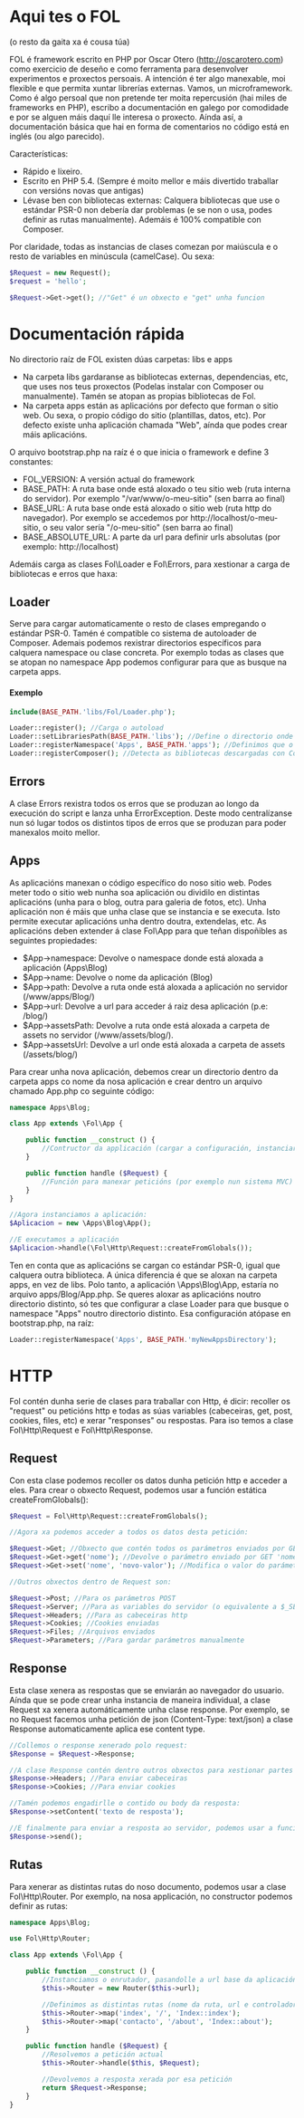 Aqui tes o FOL
==============
(o resto da gaita xa é cousa túa)

FOL é framework escrito en PHP por Oscar Otero (http://oscarotero.com) como exercicio de deseño e como ferramenta para desenvolver experimentos e proxectos persoais. A intención é ter algo manexable, moi flexible e que permita xuntar librerías externas. Vamos, un microframework.
Como é algo persoal que non pretende ter moita repercusión (hai miles de frameworks en PHP), escribo a documentación en galego por comodidade e por se alguen máis daquí lle interesa o proxecto. Aínda así, a documentación básica que hai en forma de comentarios no código está en inglés (ou algo parecido).

Características:

* Rápido e lixeiro.
* Escrito en PHP 5.4. (Sempre é moito mellor e máis divertido traballar con versións novas que antigas)
* Lévase ben con bibliotecas externas: Calquera bibliotecas que use o estándar PSR-0 non debería dar problemas (e se non o usa, podes definir as rutas manualmente). Ademáis é 100% compatible con Composer.

Por claridade, todas as instancias de clases comezan por maiúscula e o resto de variables en minúscula (camelCase). Ou sexa:

```php
$Request = new Request();
$request = 'hello';

$Request->Get->get(); //"Get" é un obxecto e "get" unha funcion
```


Documentación rápida
====================

No directorio raíz de FOL existen dúas carpetas: libs e apps

* Na carpeta libs gardaranse as bibliotecas externas, dependencias, etc, que uses nos teus proxectos (Podelas instalar con Composer ou manualmente). Tamén se atopan as propias bibliotecas de Fol.
* Na carpeta apps están as aplicacións por defecto que forman o sitio web. Ou sexa, o propio código do sitio (plantillas, datos, etc). Por defecto existe unha aplicación chamada "Web", aínda que podes crear máis aplicacións.

O arquivo bootstrap.php na raíz é o que inicia o framework e define 3 constantes:

* FOL_VERSION: A versión actual do framework
* BASE_PATH: A ruta base onde está aloxado o teu sitio web (ruta interna do servidor). Por exemplo "/var/www/o-meu-sitio" (sen barra ao final)
* BASE_URL: A ruta base onde está aloxado o sitio web (ruta http do navegador). Por exemplo se accedemos por http://localhost/o-meu-sitio, o seu valor sería "/o-meu-sitio" (sen barra ao final)
* BASE_ABSOLUTE_URL: A parte da url para definir urls absolutas (por exemplo: http://localhost)

Ademáis carga as clases Fol\Loader e Fol\Errors, para xestionar a carga de bibliotecas e erros que haxa:

Loader
------

Serve para cargar automaticamente o resto de clases empregando o estándar PSR-0. Tamén é compatible co sistema de autoloader de Composer.
Ademais podemos rexistrar directorios específicos para calquera namespace ou clase concreta. Por exemplo todas as clases que se atopan no namespace App podemos configurar para que as busque na carpeta apps.

#### Exemplo

```php
include(BASE_PATH.'libs/Fol/Loader.php');

Loader::register(); //Carga o autoload
Loader::setLibrariesPath(BASE_PATH.'libs'); //Define o directorio onde se gardan as bibliotecas
Loader::registerNamespace('Apps', BASE_PATH.'apps'); //Definimos que o namespace Apps está na carpeta apps (para que carge as aplicacións do noso sitio nese directorio)
Loader::registerComposer(); //Detecta as bibliotecas descargadas con Composer
```

Errors
------
A clase Errors rexistra todos os erros que se produzan ao longo da execución do script e lanza unha ErrorException. Deste modo centralízanse nun só lugar todos os distintos tipos de erros que se produzan para poder manexalos moito mellor.


Apps
----

As aplicacións manexan o código específico do noso sitio web. Podes meter todo o sitio web nunha soa aplicación ou dividilo en distintas aplicacións (unha para o blog, outra para galeria de fotos, etc). Unha aplicación non é máis que unha clase que se instancia e se executa. Isto permite executar aplicacións unha dentro doutra, extendelas, etc. As aplicacións deben extender á clase Fol\App para que teñan dispoñibles as seguintes propiedades:

* $App->namespace: Devolve o namespace donde está aloxada a aplicación (Apps\Blog)
* $App->name: Devolve o nome da aplicación (Blog)
* $App->path: Devolve a ruta onde está aloxada a aplicación no servidor (/www/apps/Blog/)
* $App->url: Devolve a url para acceder á raiz desa aplicación (p.e: /blog/)
* $App->assetsPath: Devolve a ruta onde está aloxada a carpeta de assets no servidor (/www/assets/blog/).
* $App->assetsUrl: Devolve a url onde está aloxada a carpeta de assets (/assets/blog/)

Para crear unha nova aplicación, debemos crear un directorio dentro da carpeta apps co nome da nosa aplicación e crear dentro un arquivo chamado App.php co seguinte código:

```php
namespace Apps\Blog;

class App extends \Fol\App {

	public function __construct () {
		//Contructor da applicación (cargar a configuración, instanciar clases básicas, etc)
	}

	public function handle ($Request) {
		//Función para manexar peticións (por exemplo nun sistema MVC)
	}
}

//Agora instanciamos a aplicación:
$Aplicacion = new \Apps\Blog\App();

//E executamos a aplicación
$Aplicacion->handle(\Fol\Http\Request::createFromGlobals());
```

Ten en conta que as aplicacións se cargan co estándar PSR-0, igual que calquera outra biblioteca. A única diferencia é que se aloxan na carpeta apps, en vez de libs. Polo tanto, a aplicación \Apps\Blog\App, estaría no arquivo apps/Blog/App.php. Se queres aloxar as aplicacións noutro directorio distinto, só tes que configurar a clase Loader para que busque o namespace "Apps" noutro directorio distinto. Esa configuración atópase en bootstrap.php, na raíz:

```php
Loader::registerNamespace('Apps', BASE_PATH.'myNewAppsDirectory');
```

HTTP
====

Fol contén dunha serie de clases para traballar con Http, é dicir: recoller os "request" ou peticións http e todas as súas variables (cabeceiras, get, post, cookies, files, etc) e xerar "responses" ou respostas. Para iso temos a clase Fol\Http\Request e Fol\Http\Response.

Request
-------

Con esta clase podemos recoller os datos dunha petición http e acceder a eles. Para crear o obxecto Request, podemos usar a función estática createFromGlobals():

```php
$Request = Fol\Http\Request::createFromGlobals();

//Agora xa podemos acceder a todos os datos desta petición:

$Request->Get; //Obxecto que contén todos os parámetros enviados por GET
$Request->Get->get('nome'); //Devolve o parámetro enviado por GET 'nome'
$Request->Get->set('nome', 'novo-valor'); //Modifica o valor do parámetro 'nome'

//Outros obxectos dentro de Request son:

$Request->Post; //Para os parámetros POST
$Request->Server; //Para as variables do servidor (o equivalente a $_SERVER)
$Request->Headers; //Para as cabeceiras http
$Request->Cookies; //Cookies enviadas
$Request->Files; //Arquivos enviados
$Request->Parameters; //Para gardar parámetros manualmente
```


Response
--------

Esta clase xenera as respostas que se enviarán ao navegador do usuario.
Aínda que se pode crear unha instancia de maneira individual, a clase Request xa xenera automáticamente unha clase response. Por exemplo, se no Request facemos unha petición de json (Content-Type: text/json) a clase Response automaticamente aplica ese content type.

```php
//Collemos o response xenerado polo request:
$Response = $Request->Response;

//A clase Response contén dentro outros obxectos para xestionar partes específicas:
$Response->Headers; //Para enviar cabeceiras
$Response->Cookies; //Para enviar cookies

//Tamén podemos engadirlle o contido ou body da resposta:
$Response->setContent('texto de resposta');

//E finalmente para enviar a resposta ao servidor, podemos usar a función "send":
$Response->send();
```

Rutas
-----

Para xenerar as distintas rutas do noso documento, podemos usar a clase Fol\Http\Router. Por exemplo, na nosa applicación, no constructor podemos definir as rutas:

```php
namespace Apps\Blog;

use Fol\Http\Router;

class App extends \Fol\App {

	public function __construct () {
		//Instanciamos o enrutador, pasandolle a url base da aplicación.
		$this->Router = new Router($this->url);

		//Definimos as distintas rutas (nome da ruta, url e controlador)
		$this->Router->map('index', '/', 'Index::index');
		$this->Router->map('contacto', '/about', 'Index::about');
	}

	public function handle ($Request) {
		//Resolvemos a petición actual
		$this->Router->handle($this, $Request);

		//Devolvemos a resposta xerada por esa petición
		return $Request->Response;
	}
}